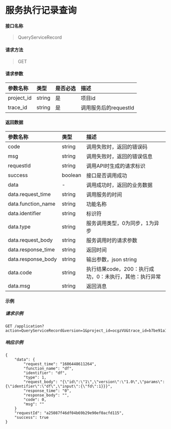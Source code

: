 # 服务执行记录查询

#### 接口名称

> QueryServiceRecord

#### 请求方法

> GET

#### 请求参数

| 参数名称   | 类型   | 是否必选 | 描述   |
| :--------- | :----- | :------- | :----- |
| project_id | string | 是       | 项目id |
| trace_id | string | 是       | 调用服务后的requestId |

#### 返回数据

| 参数名称          | 类型    | 描述                       |
| :---------------- | :------ | :------------------------- |
| code              | string  | 调用失败时，返回的错误码   |
| msg               | string  | 调用失败时，返回的错误信息 |
| requestId         | string  | 调用API时生成的请求标识   |
| success           | boolean | 接口是否调用成功  |
| data              | -       | 调用成功时，返回的业务数据 |
| data.request_time  | string  | 调用服务的时间 |
| data.function_name | string  | 功能名称 |
| data.identifier    | string  | 标识符 |
| data.type          | string  | 服务调用类型，0为同步，1为异步 |
| data.request_body  | string  | 服务调用时的请求参数 |
| data.response_time | string  | 返回时间 |
| data.response_body | string  | 输出参数，json string |
| data.code          | string  | 执行结果code，200：执行成功，0：未执行，其他：执行异常 |
| data.msg           | string  | 返回消息 |

#### 示例

##### 请求示例

```
GET /application?action=QueryServiceRecord&version=1&project_id=ocgzVU&trace_id=b7be91a1306211eb99afa3eef70771ea
```

##### 响应示例

```
{
    "data": { 
        "request_time": "1606448611264",
        "function_name": "df",
        "identifier": "df",
        "type": 1,
        "request_body": "{\"id\":\"1\",\"version\":\"1.0\",\"params\":{\"identifier\":\"df\",\"input\":{\"fd\":1}}}",
        "response_time": "0",
        "response_body": "",
        "code": 0,
        "msg": ""
    } 
    "requestId": "a25087f46df04b69b29e90ef0acfd115", 
    "success": true
}
```
